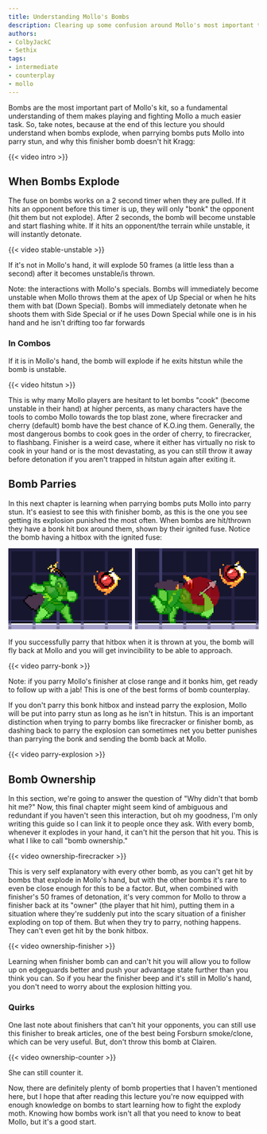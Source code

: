 ```yaml
---
title: Understanding Mollo's Bombs
description: Clearing up some confusion around Mollo's most important tool
authors:
- ColbyJackC
- Sethix
tags:
- intermediate
- counterplay
- mollo
---
```


Bombs are the most important part of Mollo's kit, so a fundamental understanding of them makes playing and fighting Mollo a much easier task. So, take notes, because at the end of this lecture you should understand when bombs explode, when parrying bombs puts Mollo into parry stun, and why this finisher bomb doesn't hit Kragg:

{{< video intro >}}

## When Bombs Explode

The fuse on bombs works on a 2 second timer when they are pulled. If it hits an opponent before this timer is up, they will only "bonk" the opponent (hit them but not explode). After 2 seconds, the bomb will become unstable and start flashing white. If it hits an opponent/the terrain while unstable, it will instantly detonate.

{{< video stable-unstable >}}

If it's not in Mollo's hand, it will explode 50 frames (a little less than a second) after it becomes unstable/is thrown.

Note: the interactions with Mollo's specials. Bombs will immediately become unstable when Mollo throws them at the apex of Up Special or when he hits them with bat (Down Special). Bombs will immediately detonate when he shoots them with Side Special or if he uses Down Special while one is in his hand and he isn't drifting too far forwards

### In Combos

If it is in Mollo's hand, the bomb will explode if he exits hitstun while the bomb is unstable.

{{< video hitstun >}}

This is why many Mollo players are hesitant to let bombs "cook" (become unstable in their hand) at higher percents, as many characters have the tools to combo Mollo towards the top blast zone, where firecracker and cherry (default) bomb have the best chance of K.O.ing them. Generally, the most dangerous bombs to cook goes in the order of cherry, to firecracker, to flashbang. Finisher is a weird case, where it either has virtually no risk to cook in your hand or is the most devastating, as you can still throw it away before detonation if you aren't trapped in hitstun again after exiting it.

## Bomb Parries

In this next chapter is learning when parrying bombs puts Mollo into parry stun. It's easiest to see this with finisher bomb, as this is the one you see getting its explosion punished the most often. When bombs are hit/thrown they have a bonk hit box around them, shown by their ignited fuse. Notice the bomb having a hitbox with the ignited fuse:

![Mollo Forward Strong bomb throw hitbox display](/library/mollo/1080_forward-strong-bomb-toss.png)

If you successfully parry that hitbox when it is thrown at you, the bomb will fly back at Mollo and you will get invincibility to be able to approach.

{{< video parry-bonk >}}

Note: if you parry Mollo's finisher at close range and it bonks him, get ready to follow up with a jab! This is one of the best forms of bomb counterplay.

If you don't parry this bonk hitbox and instead parry the explosion, Mollo will be put into parry stun as long as he isn't in hitstun. This is an important distinction when trying to parry bombs like firecracker or finisher bomb, as dashing back to parry the explosion can sometimes net you better punishes than parrying the bonk and sending the bomb back at Mollo.

{{< video parry-explosion >}}

## Bomb Ownership

In this section, we're going to answer the question of "Why didn't that bomb hit me?" Now, this final chapter might seem kind of ambiguous and redundant if you haven't seen this interaction, but oh my goodness, I'm only writing this guide so I can link it to people once they ask. With every bomb, whenever it explodes in your hand, it can't hit the person that hit you. This is what I like to call "bomb ownership."

{{< video ownership-firecracker >}}

This is very self explanatory with every other bomb, as you can't get hit by bombs that explode in Mollo's hand, but with the other bombs it's rare to even be close enough for this to be a factor. But, when combined with finisher's 50 frames of detonation, it's very common for Mollo to throw a finisher back at its "owner" (the player that hit him), putting them in a situation where they're suddenly put into the scary situation of a finisher exploding on top of them. But when they try to parry, nothing happens. They can't even get hit by the bonk hitbox.

{{< video ownership-finisher >}}

Learning when finisher bomb can and can't hit you will allow you to follow up on edgeguards better and push your advantage state further than you think you can. So if you hear the finisher beep and it's still in Mollo's hand, you don't need to worry about the explosion hitting you.

### Quirks

One last note about finishers that can't hit your opponents, you can still use this finisher to break articles, one of the best being Forsburn smoke/clone, which can be very useful. But, don't throw this bomb at Clairen. 

{{< video ownership-counter >}}

She can still counter it.

Now, there are definitely plenty of bomb properties that I haven't mentioned here, but I hope that after reading this lecture you're now equipped with enough knowledge on bombs to start learning how to fight the explody moth. Knowing how bombs work isn't all that you need to know to beat Mollo, but it's a good start.
